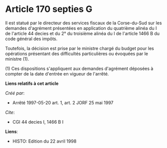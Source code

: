 # Article 170 septies G

Il est statué par le directeur des services fiscaux de la Corse-du-Sud sur les demandes d'agrément présentées en application
du quatrième alinéa du I de l'article 44 decies et du 2° du troisième alinéa du I de l'article 1466 B du code général des
impôts.

Toutefois, la décision est prise par le ministre chargé du budget pour les opérations présentant des difficultés
particulières ou évoquées par le ministre (1).

(1) Ces dispositions s'appliquent aux demandes d'agrément déposées à compter de la date d'entrée en vigueur de l'arrêté.

**Liens relatifs à cet article**

_Créé par_:

  - Arrêté 1997-05-20 art. 1, art. 2 JORF 25 mai 1997

_Cite_:

  - CGI 44 decies I, 1466 B I

**Liens**:

  - HISTO: Edition du 22 avril 1998
